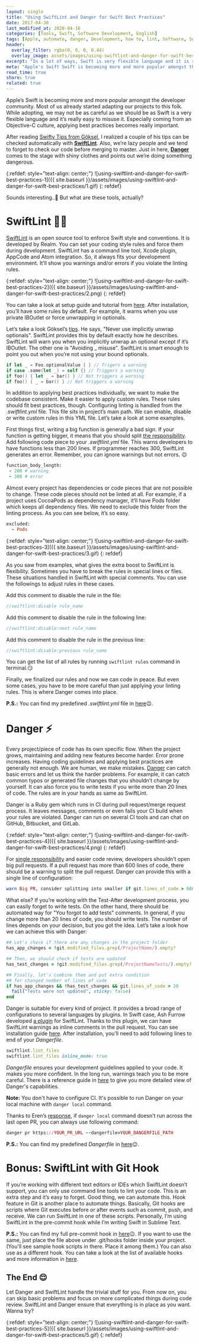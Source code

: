 ```yaml
---
layout: single
title: "Using SwiftLint and Danger for Swift Best Practices"
date: 2017-04-30
last_modified_at: 2020-04-16
categories: [Tools, Swift, Software Development, English]
tags: [Apple, automate, danger, Development, how to, lint, Software, Software Development, swift, swift-3, swift3, swiftlint]
header:
  overlay_filter: rgba(0, 0, 0, 0.44)
  overlay_image: assets/images/using-swiftlint-and-danger-for-swift-best-practices/cover.png
excerpt: "In a lot of ways, Swift is very flexible language and it is really easy to misuse it. Applying best practices becomes really important."
meta: "Apple's Swift Swift is becoming more and more popular amongst the developer community. Most of us already started adapting our projects to this folk."
read_time: true
share: true
related: true
---
```


Apple’s Swift is becoming more and more popular amongst the developer community. Most of us already started adapting our projects to this folk. While adopting, we may not be as careful as we should be as Swift is a very flexible language and it’s really easy to misuse it. Especially coming from an Objective-C culture, applying best practices becomes really important.

After reading [Swifty Tips from Göksel](https://medium.com/nsistanbul/swifty-tips-%EF%B8%8F-8564553ba3ec), I realized a couple of his tips can be checked automatically with [**SwiftLint**](http://bit.ly/2pszEcm). Also, we’re lazy people and we tend to forget to check our code before merging to master. Just in here, **[Danger](http://bit.ly/2pJ2DLY)** comes to the stage with shiny clothes and points out we’re doing something dangerous.

{:refdef: style="text-align: center;"}
![using-swiftlint-and-danger-for-swift-best-practices-1]({{ site.baseurl }}/assets/images/using-swiftlint-and-danger-for-swift-best-practices/1.gif)
{: refdef}

Sounds interesting..🤔 But what are these tools, actually?

# SwiftLint 💪🏽

[SwiftLint](http://bit.ly/2pszEcm) is an open source tool to enforce Swift style and conventions. It is developed by Realm. You can set your coding style rules and force them during development. SwiftLint has a command line tool, Xcode plugin, AppCode and Atom integration. So, it always fits your development environment. It’ll show you warnings and/or errors if you violate the linting rules.

{:refdef: style="text-align: center;"}
![using-swiftlint-and-danger-for-swift-best-practices-2]({{ site.baseurl }}/assets/images/using-swiftlint-and-danger-for-swift-best-practices/2.png)
{: refdef}

You can take a look at setup guide and tutorial from [here](http://bit.ly/2oJGIUS). After installation, you’ll have some rules by default. For example, it warns when you use private IBOutlet or force unwrapping in optionals.

Let’s take a look Göksel’s [tips](http://bit.ly/2oTbJkg). He says, "Never use implicitly unwrap optionals". SwiftLint provides this by default exactly how he describes. SwiftLint will warn you when you implicitly unwrap an optional except if it’s IBOutlet. The other one is "Avoiding _ misuse". SwiftLint is smart enough to point you out when you’re not using your bound optionals.

```swift
if let _ = Foo.optionalValue { } // Trigers a warning
if case .some(let _) = self {} // Triggers a warning
if foo() { let _ = bar() } // Not triggers a warning
if foo() { _ = bar() } // Not triggers a warning
```

In addition to applying best practices individually, we want to make the codebase consistent. Make it easier to apply custom rules. These rules should fit best practices, though. Configuring linting is handled from the *.swiftlint.yml* file. This file sits in project’s main path. We can enable, disable or write custom rules in this YML file. Let’s take a look at some examples.

First things first, writing a big function is generally a bad sign. If your function is getting bigger, it means that you should split [the responsibility](http://bit.ly/2qqFzxT). Add following code piece to your *.swiftlint.yml* file. This warns developers to have functions less than 200 lines. If programmer reaches 300, SwiftLint generates an error. Remember, you can ignore warnings but not errors. 😉


```ruby
function_body_length:
 - 200 # warning
 - 300 # error
```

Almost every project has dependencies or code pieces that are not possible to change. These code pieces should not be linted at all. For example, if a project uses CocoaPods as dependency manager, it’ll have Pods folder which keeps all dependency files. We need to exclude this folder from the linting process. As you can see below, it’s so easy.

```ruby
excluded:
  - Pods
```

{:refdef: style="text-align: center;"}
![using-swiftlint-and-danger-for-swift-best-practices-3]({{ site.baseurl }}/assets/images/using-swiftlint-and-danger-for-swift-best-practices/3.gif)
{: refdef}

As you saw from examples, what gives the extra boost to SwiftLint is flexibility. Sometimes you have to break the rules in special lines or files. These situations handled in SwiftLint with special comments. You can use the followings to adjust rules in these cases.

Add this comment to disable the rule in the file:

```swift
//swiftlint:disable rule_name
```

Add this comment to disable the rule in the following line:


```swift
//swiftlint:disable:next rule_name
```

Add this comment to disable the rule in the previous line:

```swift
//swiftlint:disable:previous rule_name
```

You can get the list of all rules by running `swiftlint rules` command in terminal.😏

Finally, we finalized our rules and now we can code in peace. But even some cases, you have to be more careful than just applying your linting rules. This is where Danger comes into place.

**P.S.:** You can find my predefined *.swiftlint.yml* file in [here](http://bit.ly/2pswdlX)😉.

# Danger ⚡️

Every project/piece of code has its own specific flow. When the project grows, maintaining and adding new features become harder. Error prone increases. Having coding guidelines and applying best practices are generally not enough. We are human, we make mistakes. [Danger](http://bit.ly/2pJ2DLY) can catch basic errors and let us think the harder problems. For example, it can catch common typos or generated file changes that you shouldn’t change by yourself. It can also force you to write tests if you write more than 20 lines of code. The rules are in your hands as same as SwiftLint.

Danger is a Ruby gem which runs in CI during pull request/merge request process. It leaves messages, comments or even fails your CI build when your rules are violated. Danger can run on several CI tools and can chat on GitHub, Bitbucket, and GitLab.

{:refdef: style="text-align: center;"}
![using-swiftlint-and-danger-for-swift-best-practices-4]({{ site.baseurl }}/assets/images/using-swiftlint-and-danger-for-swift-best-practices/4.png)
{: refdef}

For [single responsibility](http://bit.ly/2qqFzxT) and easier code review, developers shouldn’t open big pull requests. If a pull request has more than 600 lines of code, there should be a warning to split the pull request. Danger can provide this with a single line of configuration:

```ruby
warn Big PR, consider splitting into smaller if git.lines_of_code > 600
```

What else? If you’re working with the Test-After development process, you can easily forget to write tests. On the other hand, there should be automated way for "You forgot to add tests" comments. In general, if you change more than 20 lines of code, you should write tests. The number of lines depends on your decision, but you got the idea. Let’s take a look how we can achieve this with Danger:

```ruby
## Let's check if there are any changes in the project folder
has_app_changes = !git.modified_files.grep(/ProjectName/).empty?

## Then, we should check if tests are updated
has_test_changes = !git.modified_files.grep(/ProjectNameTests/).empty?

## Finally, let's combine them and put extra condition 
## for changed number of lines of code
if has_app_changes && !has_test_changes && git.lines_of_code > 20
  fail("Tests were not updated", sticky: false)
end
```

Danger is suitable for every kind of project. It provides a broad range of configurations to several languages by plugins. In Swift case, Ash Furrow developed [a plugin](http://bit.ly/2pvYyd2) for SwiftLint. Thanks to this plugin, we can have SwiftLint warnings as inline comments in the pull request. You can see installation guide [here](http://bit.ly/2pvYyd2). After installation, you’ll need to add following lines to end of your *Dangerfile*.

```ruby
swiftlint.lint_files
swiftlint.lint_files inline_mode: true
```

*Dangerfile* ensures your development guidelines applied to your code. It makes you more confident. In the long run, warnings teach you to be more careful. There is a reference guide in [here](http://bit.ly/2oCQ9pd) to give you more detailed view of Danger's capabilities.

**Note:** You don't have to configure CI. It's possible to run Danger on your local machine with `danger local` command.

Thanks to Eren’s [response](https://medium.com/@erenkabak/incredibly-good-post-especially-combination-with-danger-was-something-i-did-not-know-bb3932fa3449), if `danger local` command doesn’t run across the last open PR, you can always use following command:

```ruby
danger pr https://YOUR_PR_URL --dangerfile=YOUR_DANGERFILE_PATH
```

**P.S.:** You can find my predefined *Dangerfile* in [here](http://bit.ly/2oT8Z6s)😉.

# **Bonus:** SwiftLint with Git Hook

If you’re working with different text editors or IDEs which SwiftLint doesn’t support, you can only use command line tools to lint your code. This is an extra step and it’s easy to forget. Good thing, we can automate this. Hook feature in Git is another place to automate things. Basically, Git hooks are scripts where Git executes before or after events such as commit, push, and receive. We can run SwiftLint in one of these scripts. Personally, I’m using SwiftLint in the pre-commit hook while I’m writing Swift in Sublime Text.

**P.S.:** You can find my full pre-commit hook in [here](http://bit.ly/2oWmiE8)😉. If you want to use the same, just place the file above under .git/hooks folder inside your project. (You'll see sample hook scripts in there. Place it among them.) You can also use as a different hook. You can take a look at the list of available hooks and more information in [here](http://do.co/2qfn4x3).

## The End 😌

Let Danger and SwiftLint handle the trivial stuff for you. From now on, you can skip basic problems and focus on more complicated things during code review. SwiftLint and Danger ensure that everything is in place as you want. Wanna try?

{:refdef: style="text-align: center;"}
![using-swiftlint-and-danger-for-swift-best-practices-5]({{ site.baseurl }}/assets/images/using-swiftlint-and-danger-for-swift-best-practices/5.gif)
{: refdef}
